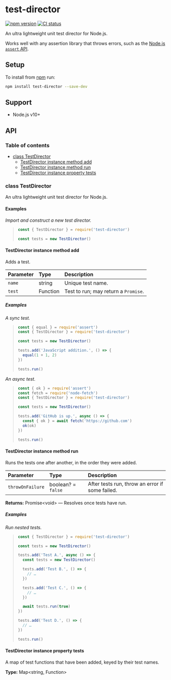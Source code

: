 # test-director

[![npm version](https://badgen.net/npm/v/test-director)](https://npm.im/test-director) [![CI status](https://github.com/jaydenseric/test-director/workflows/CI/badge.svg)](https://github.com/jaydenseric/test-director/actions)

An ultra lightweight unit test director for Node.js.

Works well with any assertion library that throws errors, such as the [Node.js `assert` API](https://nodejs.org/api/assert.html).

## Setup

To install from [npm](https://npmjs.com) run:

```sh
npm install test-director --save-dev
```

## Support

- Node.js v10+

## API

### Table of contents

- [class TestDirector](#class-testdirector)
  - [TestDirector instance method add](#testdirector-instance-method-add)
  - [TestDirector instance method run](#testdirector-instance-method-run)
  - [TestDirector instance property tests](#testdirector-instance-property-tests)

### class TestDirector

An ultra lightweight unit test director for Node.js.

#### Examples

_Import and construct a new test director._

> ```js
> const { TestDirector } = require('test-director')
>
> const tests = new TestDirector()
> ```

#### TestDirector instance method add

Adds a test.

| Parameter | Type     | Description                          |
| :-------- | :------- | :----------------------------------- |
| `name`    | string   | Unique test name.                    |
| `test`    | Function | Test to run; may return a `Promise`. |

##### Examples

_A sync test._

> ```js
> const { equal } = require('assert')
> const { TestDirector } = require('test-director')
>
> const tests = new TestDirector()
>
> tests.add('JavaScript addition.', () => {
>   equal(1 + 1, 2)
> })
>
> tests.run()
> ```

_An async test._

> ```js
> const { ok } = require('assert')
> const fetch = require('node-fetch')
> const { TestDirector } = require('test-director')
>
> const tests = new TestDirector()
>
> tests.add('GitHub is up.', async () => {
>   const { ok } = await fetch('https://github.com')
>   ok(ok)
> })
>
> tests.run()
> ```

#### TestDirector instance method run

Runs the tests one after another, in the order they were added.

| Parameter | Type | Description |
| :-- | :-- | :-- |
| `throwOnFailure` | boolean? = `false` | After tests run, throw an error if some failed. |

**Returns:** Promise&lt;void> — Resolves once tests have run.

##### Examples

_Run nested tests._

> ```js
> const { TestDirector } = require('test-director')
>
> const tests = new TestDirector()
>
> tests.add('Test A.', async () => {
>   const tests = new TestDirector()
>
>   tests.add('Test B.', () => {
>     // …
>   })
>
>   tests.add('Test C.', () => {
>     // …
>   })
>
>   await tests.run(true)
> })
>
> tests.add('Test D.', () => {
>   // …
> })
>
> tests.run()
> ```

#### TestDirector instance property tests

A map of test functions that have been added, keyed by their test names.

**Type:** Map&lt;string, Function>
